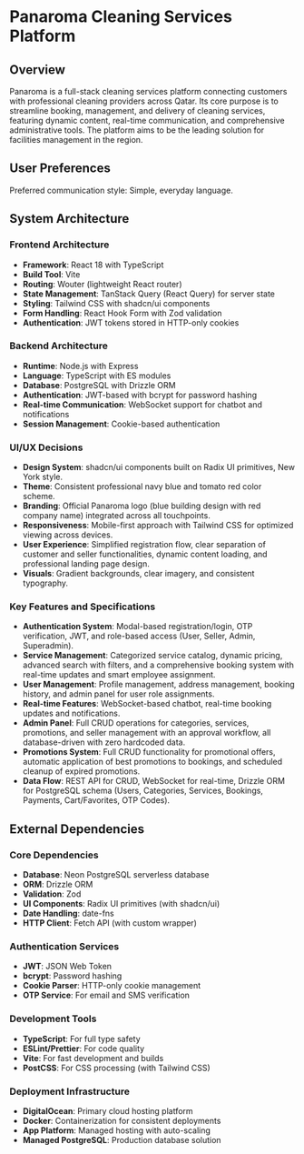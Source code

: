 # Panaroma Cleaning Services Platform

## Overview
Panaroma is a full-stack cleaning services platform connecting customers with professional cleaning providers across Qatar. Its core purpose is to streamline booking, management, and delivery of cleaning services, featuring dynamic content, real-time communication, and comprehensive administrative tools. The platform aims to be the leading solution for facilities management in the region.

## User Preferences
Preferred communication style: Simple, everyday language.

## System Architecture

### Frontend Architecture
- **Framework**: React 18 with TypeScript
- **Build Tool**: Vite
- **Routing**: Wouter (lightweight React router)
- **State Management**: TanStack Query (React Query) for server state
- **Styling**: Tailwind CSS with shadcn/ui components
- **Form Handling**: React Hook Form with Zod validation
- **Authentication**: JWT tokens stored in HTTP-only cookies

### Backend Architecture
- **Runtime**: Node.js with Express
- **Language**: TypeScript with ES modules
- **Database**: PostgreSQL with Drizzle ORM
- **Authentication**: JWT-based with bcrypt for password hashing
- **Real-time Communication**: WebSocket support for chatbot and notifications
- **Session Management**: Cookie-based authentication

### UI/UX Decisions
- **Design System**: shadcn/ui components built on Radix UI primitives, New York style.
- **Theme**: Consistent professional navy blue and tomato red color scheme.
- **Branding**: Official Panaroma logo (blue building design with red company name) integrated across all touchpoints.
- **Responsiveness**: Mobile-first approach with Tailwind CSS for optimized viewing across devices.
- **User Experience**: Simplified registration flow, clear separation of customer and seller functionalities, dynamic content loading, and professional landing page design.
- **Visuals**: Gradient backgrounds, clear imagery, and consistent typography.

### Key Features and Specifications
- **Authentication System**: Modal-based registration/login, OTP verification, JWT, and role-based access (User, Seller, Admin, Superadmin).
- **Service Management**: Categorized service catalog, dynamic pricing, advanced search with filters, and a comprehensive booking system with real-time updates and smart employee assignment.
- **User Management**: Profile management, address management, booking history, and admin panel for user role assignments.
- **Real-time Features**: WebSocket-based chatbot, real-time booking updates and notifications.
- **Admin Panel**: Full CRUD operations for categories, services, promotions, and seller management with an approval workflow, all database-driven with zero hardcoded data.
- **Promotions System**: Full CRUD functionality for promotional offers, automatic application of best promotions to bookings, and scheduled cleanup of expired promotions.
- **Data Flow**: REST API for CRUD, WebSocket for real-time, Drizzle ORM for PostgreSQL schema (Users, Categories, Services, Bookings, Payments, Cart/Favorites, OTP Codes).

## External Dependencies

### Core Dependencies
- **Database**: Neon PostgreSQL serverless database
- **ORM**: Drizzle ORM
- **Validation**: Zod
- **UI Components**: Radix UI primitives (with shadcn/ui)
- **Date Handling**: date-fns
- **HTTP Client**: Fetch API (with custom wrapper)

### Authentication Services
- **JWT**: JSON Web Token
- **bcrypt**: Password hashing
- **Cookie Parser**: HTTP-only cookie management
- **OTP Service**: For email and SMS verification

### Development Tools
- **TypeScript**: For full type safety
- **ESLint/Prettier**: For code quality
- **Vite**: For fast development and builds
- **PostCSS**: For CSS processing (with Tailwind CSS)

### Deployment Infrastructure
- **DigitalOcean**: Primary cloud hosting platform
- **Docker**: Containerization for consistent deployments
- **App Platform**: Managed hosting with auto-scaling
- **Managed PostgreSQL**: Production database solution
